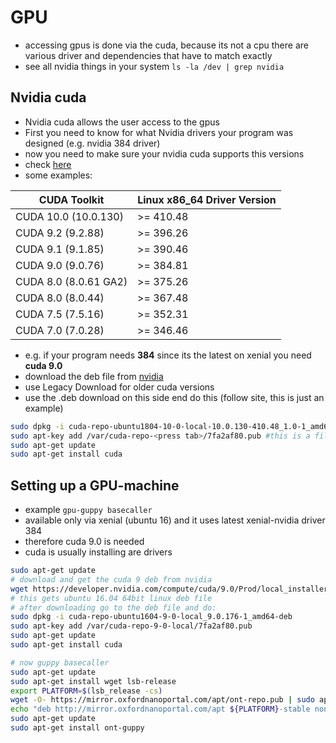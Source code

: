 # GPU

* accessing gpus is done via the cuda, because its not a cpu there are various driver and dependencies that have to match exactly
* see all nvidia things in your system
`ls -la /dev | grep nvidia`

## Nvidia cuda
* Nvidia cuda allows the user access to the gpus
* First you need to know for what Nvidia drivers your program was designed (e.g. nvidia 384 driver)
* now you need to make sure your nvidia cuda supports this versions
* check [here](https://docs.nvidia.com/deploy/cuda-compatibility/index.html)
* some examples:

|CUDA Toolkit |	Linux x86_64 Driver Version
|-|-|
|CUDA 10.0 (10.0.130)|	>= 410.48
|CUDA 9.2 (9.2.88)|	>= 396.26
|CUDA 9.1 (9.1.85)|	>= 390.46
|CUDA 9.0 (9.0.76)|	>= 384.81
|CUDA 8.0 (8.0.61 GA2)|	>= 375.26
|CUDA 8.0 (8.0.44)|	>= 367.48
|CUDA 7.5 (7.5.16)|	>= 352.31
|CUDA 7.0 (7.0.28)|	>= 346.46

* e.g. if your program needs **384** since its the latest on xenial you need **cuda 9.0**
* download the deb file from [nvidia](https://developer.nvidia.com/cuda-downloads)
* use Legacy Download for older cuda versions
* use the .deb download on this side end do this (follow site, this is just an example)

```bash
sudo dpkg -i cuda-repo-ubuntu1804-10-0-local-10.0.130-410.48_1.0-1_amd64.deb
sudo apt-key add /var/cuda-repo-<press tab>/7fa2af80.pub #this is a file on your computer
sudo apt-get update
sudo apt-get install cuda
```

## Setting up a GPU-machine
* example `gpu-guppy basecaller`
* available only via xenial (ubuntu 16) and it uses latest xenial-nvidia driver 384
* therefore cuda 9.0 is needed
* cuda is usually installing are drivers

```bash
sudo apt-get update
# download and get the cuda 9 deb from nvidia
wget https://developer.nvidia.com/compute/cuda/9.0/Prod/local_installers/cuda-repo-ubuntu1604-9-0-local_9.0.176-1_amd64-deb
# this gets ubuntu 16.04 64bit linux deb file
# after downloading go to the deb file and do:
sudo dpkg -i cuda-repo-ubuntu1604-9-0-local_9.0.176-1_amd64-deb
sudo apt-key add /var/cuda-repo-9-0-local/7fa2af80.pub
sudo apt-get update
sudo apt-get install cuda

# now guppy basecaller
sudo apt-get update
sudo apt-get install wget lsb-release
export PLATFORM=$(lsb_release -cs)
wget -O- https://mirror.oxfordnanoportal.com/apt/ont-repo.pub | sudo apt-key add -
echo "deb http://mirror.oxfordnanoportal.com/apt ${PLATFORM}-stable non-free" | sudo tee /etc/apt/sources.list.d/nanoporetech.sources.list
sudo apt-get update
sudo apt-get install ont-guppy
```
